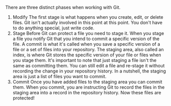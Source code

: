 There are three distinct phases when working with Git.

1.  Modify
        The first stage is what happens when you create, edit, or delete files. Git isn't actually involved in this point at this point. You don't have to do anything special, just write code.
2.  Stage
        Before Git can protect a file you need to stage it. When you stage a file you notify Git that you intend to commit a specific version of the file. A commit is what it's called when you save a specific version of a file or a set of files into your repository.
        The staging area, also called an index, is where Git stores the specific version of your file or files when you stage them.
        It's important to note that just staging a file isn't the same as committing them. You can still edit a file and re-stage it without recording the change in your repository history.
        In a nutshell, the staging area is just a list of files you want to commit.
3.   Commit
        Once you have added files to the staging area you can commit them. When you commit, you are instructing Git to record the files in the staging area into a record in the repository history. Now these files are protected!


